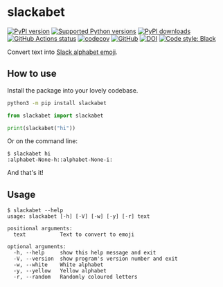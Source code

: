 # slackabet

[![PyPI version](https://img.shields.io/pypi/v/slackabet.svg?logo=pypi&logoColor=FFE873)](https://pypi.org/project/slackabet)
[![Supported Python versions](https://img.shields.io/pypi/pyversions/slackabet.svg?logo=python&logoColor=FFE873)](https://pypi.org/project/slackabet)
[![PyPI downloads](https://img.shields.io/pypi/dm/slackabet.svg)](https://pypistats.org/packages/slackabet)
[![GitHub Actions status](https://github.com/hugovk/slackabet/workflows/Test/badge.svg)](https://github.com/hugovk/slackabet/actions)
[![codecov](https://codecov.io/gh/hugovk/slackabet/branch/main/graph/badge.svg)](https://codecov.io/gh/hugovk/slackabet)
[![GitHub](https://img.shields.io/github/license/hugovk/slackabet.svg)](LICENSE.txt)
[![DOI](https://zenodo.org/badge/DOI/10.5281/zenodo.4071428.svg)](https://doi.org/10.5281/zenodo.4071428)
[![Code style: Black](https://img.shields.io/badge/code%20style-Black-000000.svg)](https://github.com/psf/black)

Convert text into
[Slack alphabet emoji](https://slack.com/intl/en-fi/help/articles/206870177-Add-custom-emoji-to-your-workspace?cvosrc=spredfast.facebook.Product#emoji-packs).

## How to use

Install the package into your lovely codebase.

```bash
python3 -m pip install slackabet
```

```python
from slackabet import slackabet

print(slackabet("hi"))
```

Or on the command line:

```console
$ slackabet hi
:alphabet-None-h::alphabet-None-i:
```

And that's it!

## Usage

```console
$ slackabet --help
usage: slackabet [-h] [-V] [-w] [-y] [-r] text

positional arguments:
  text           Text to convert to emoji

optional arguments:
  -h, --help     show this help message and exit
  -V, --version  show program's version number and exit
  -w, --white    White alphabet
  -y, --yellow   Yellow alphabet
  -r, --random   Randomly coloured letters
```
